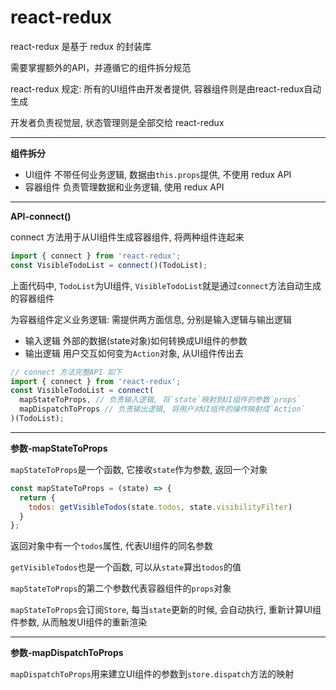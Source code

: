 # react-redux

react-redux 是基于 redux 的封装库

需要掌握额外的API，并遵循它的组件拆分规范

react-redux 规定: 所有的UI组件由开发者提供, 容器组件则是由react-redux自动生成

开发者负责视觉层, 状态管理则是全部交给 react-redux

---

**组件拆分**

- UI组件 不带任何业务逻辑, 数据由`this.props`提供, 不使用 redux API
- 容器组件 负责管理数据和业务逻辑, 使用 redux API

---

**API-connect()**

connect 方法用于从UI组件生成容器组件, 将两种组件连起来

```js
import { connect } from 'react-redux';
const VisibleTodoList = connect()(TodoList);
```

上面代码中, `TodoList`为UI组件, `VisibleTodoList`就是通过`connect`方法自动生成的容器组件

为容器组件定义业务逻辑: 需提供两方面信息, 分别是输入逻辑与输出逻辑

- 输入逻辑 外部的数据(state对象)如何转换成UI组件的参数
- 输出逻辑 用户交互如何变为`Action`对象, 从UI组件传出去

```js
// connect 方法完整API 如下
import { connect } from 'react-redux';
const VisibleTodoList = connect(
  mapStateToProps, // 负责输入逻辑, 将`state`映射到UI组件的参数`props`
  mapDispatchToProps // 负责输出逻辑, 将用户对UI组件的操作映射成`Action`
)(TodoList);
```

---

**参数-mapStateToProps**

`mapStateToProps`是一个函数, 它接收`state`作为参数, 返回一个对象

```js
const mapStateToProps = (state) => {
  return {
    todos: getVisibleTodos(state.todos, state.visibilityFilter)
  }
};
```

返回对象中有一个`todos`属性, 代表UI组件的同名参数

`getVisibleTodos`也是一个函数, 可以从`state`算出`todos`的值

`mapStateToProps`的第二个参数代表容器组件的`props`对象

`mapStateToProps`会订阅`Store`, 每当`state`更新的时候, 会自动执行, 重新计算UI组件参数, 从而触发UI组件的重新渲染

---

**参数-mapDispatchToProps**

`mapDispatchToProps`用来建立UI组件的参数到`store.dispatch`方法的映射

